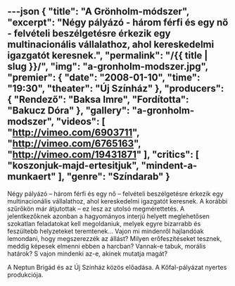---json
{
    "title": "A Grönholm-módszer",
    "excerpt": "Négy pályázó - három férfi és egy nő - felvételi beszélgetésre érkezik egy multinacionális vállalathoz, ahol kereskedelmi igazgatót keresnek.",
    "permalink": "/{{ title | slug }}/",
    "img": "a-gronholm-modszer.jpg",
    "premier": {
        "date": "2008-01-10",
        "time": "19:30",
        "theater": "Új Színház"
    },
    "producers": {
        "Rendező": "Baksa Imre",
        "Fordította": "Bakucz Dóra"
    },
    "gallery": "a-gronholm-modszer",
    "videos": [
        "http://vimeo.com/6903711",
        "http://vimeo.com/6765163",
        "http://vimeo.com/19431871"
    ],
    "critics": [
        "koszonjuk-majd-ertesitjuk",
        "mindent-a-munkaert"
    ],
    "genre": "Színdarab"
}
---

Négy pályázó – három férfi és egy nő – felvételi beszélgetésre érkezik egy multinacionális vállalathoz, ahol kereskedelmi igazgatót keresnek. A korábbi szűrőkön már átjutottak – ez lesz az utolsó megmérettetés. A jelentkezőknek azonban a hagyományos interjú helyett meglehetősen szokatlan feladatokat kell megoldaniuk, melyek egyre bizarrabb és feszültebb helyzeteket teremtenek… Vajon mi mindenről hajlandóak lemondani, hogy megszerezzék az állást? Milyen erőfeszítéseket tesznek, meddig képesek elmenni ebben a harcban? Vannak-e tabuk, morális határok? S vajon mindenki az-e, akinek mutatja magát?

A Neptun Brigád és az Új Színház közös előadása. A Kőfal-pályázat nyertes produkciója.